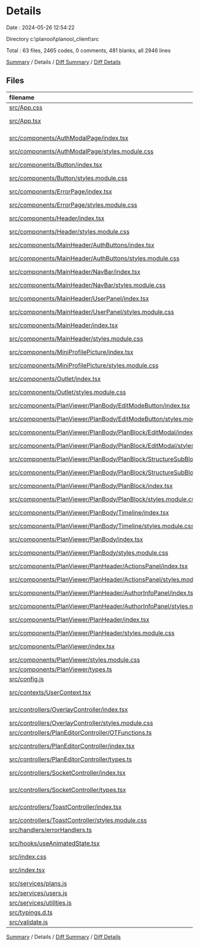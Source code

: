 # Details

Date : 2024-05-26 12:54:22

Directory c:\\planool\\planool_client\\src

Total : 63 files,  2465 codes, 0 comments, 481 blanks, all 2946 lines

[Summary](results.md) / Details / [Diff Summary](diff.md) / [Diff Details](diff-details.md)

## Files
| filename | language | code | comment | blank | total |
| :--- | :--- | ---: | ---: | ---: | ---: |
| [src/App.css](/src/App.css) | CSS | 8 | 0 | 1 | 9 |
| [src/App.tsx](/src/App.tsx) | TypeScript JSX | 24 | 0 | 4 | 28 |
| [src/components/AuthModalPage/index.tsx](/src/components/AuthModalPage/index.tsx) | TypeScript JSX | 101 | 0 | 21 | 122 |
| [src/components/AuthModalPage/styles.module.css](/src/components/AuthModalPage/styles.module.css) | CSS | 130 | 0 | 17 | 147 |
| [src/components/Button/index.tsx](/src/components/Button/index.tsx) | TypeScript JSX | 33 | 0 | 5 | 38 |
| [src/components/Button/styles.module.css](/src/components/Button/styles.module.css) | CSS | 22 | 0 | 4 | 26 |
| [src/components/ErrorPage/index.tsx](/src/components/ErrorPage/index.tsx) | TypeScript JSX | 15 | 0 | 4 | 19 |
| [src/components/ErrorPage/styles.module.css](/src/components/ErrorPage/styles.module.css) | CSS | 17 | 0 | 3 | 20 |
| [src/components/Header/index.tsx](/src/components/Header/index.tsx) | TypeScript JSX | 26 | 0 | 6 | 32 |
| [src/components/Header/styles.module.css](/src/components/Header/styles.module.css) | CSS | 36 | 0 | 5 | 41 |
| [src/components/MainHeader/AuthButtons/index.tsx](/src/components/MainHeader/AuthButtons/index.tsx) | TypeScript JSX | 24 | 0 | 2 | 26 |
| [src/components/MainHeader/AuthButtons/styles.module.css](/src/components/MainHeader/AuthButtons/styles.module.css) | CSS | 3 | 0 | 1 | 4 |
| [src/components/MainHeader/NavBar/index.tsx](/src/components/MainHeader/NavBar/index.tsx) | TypeScript JSX | 20 | 0 | 4 | 24 |
| [src/components/MainHeader/NavBar/styles.module.css](/src/components/MainHeader/NavBar/styles.module.css) | CSS | 10 | 0 | 1 | 11 |
| [src/components/MainHeader/UserPanel/index.tsx](/src/components/MainHeader/UserPanel/index.tsx) | TypeScript JSX | 15 | 0 | 4 | 19 |
| [src/components/MainHeader/UserPanel/styles.module.css](/src/components/MainHeader/UserPanel/styles.module.css) | CSS | 8 | 0 | 1 | 9 |
| [src/components/MainHeader/index.tsx](/src/components/MainHeader/index.tsx) | TypeScript JSX | 18 | 0 | 4 | 22 |
| [src/components/MainHeader/styles.module.css](/src/components/MainHeader/styles.module.css) | CSS | 6 | 0 | 1 | 7 |
| [src/components/MiniProfilePicture/index.tsx](/src/components/MiniProfilePicture/index.tsx) | TypeScript JSX | 33 | 0 | 6 | 39 |
| [src/components/MiniProfilePicture/styles.module.css](/src/components/MiniProfilePicture/styles.module.css) | CSS | 12 | 0 | 3 | 15 |
| [src/components/Outlet/index.tsx](/src/components/Outlet/index.tsx) | TypeScript JSX | 59 | 0 | 15 | 74 |
| [src/components/Outlet/styles.module.css](/src/components/Outlet/styles.module.css) | CSS | 29 | 0 | 5 | 34 |
| [src/components/PlanViewer/PlanBody/EditModeButton/index.tsx](/src/components/PlanViewer/PlanBody/EditModeButton/index.tsx) | TypeScript JSX | 22 | 0 | 6 | 28 |
| [src/components/PlanViewer/PlanBody/EditModeButton/styles.module.css](/src/components/PlanViewer/PlanBody/EditModeButton/styles.module.css) | CSS | 16 | 0 | 2 | 18 |
| [src/components/PlanViewer/PlanBody/PlanBlock/EditModal/index.tsx](/src/components/PlanViewer/PlanBody/PlanBlock/EditModal/index.tsx) | TypeScript JSX | 90 | 0 | 17 | 107 |
| [src/components/PlanViewer/PlanBody/PlanBlock/EditModal/styles.module.css](/src/components/PlanViewer/PlanBody/PlanBlock/EditModal/styles.module.css) | CSS | 56 | 0 | 7 | 63 |
| [src/components/PlanViewer/PlanBody/PlanBlock/StructureSubBlock/index.tsx](/src/components/PlanViewer/PlanBody/PlanBlock/StructureSubBlock/index.tsx) | TypeScript JSX | 56 | 0 | 10 | 66 |
| [src/components/PlanViewer/PlanBody/PlanBlock/StructureSubBlock/styles.module.css](/src/components/PlanViewer/PlanBody/PlanBlock/StructureSubBlock/styles.module.css) | CSS | 66 | 0 | 9 | 75 |
| [src/components/PlanViewer/PlanBody/PlanBlock/index.tsx](/src/components/PlanViewer/PlanBody/PlanBlock/index.tsx) | TypeScript JSX | 51 | 0 | 9 | 60 |
| [src/components/PlanViewer/PlanBody/PlanBlock/styles.module.css](/src/components/PlanViewer/PlanBody/PlanBlock/styles.module.css) | CSS | 104 | 0 | 15 | 119 |
| [src/components/PlanViewer/PlanBody/Timeline/index.tsx](/src/components/PlanViewer/PlanBody/Timeline/index.tsx) | TypeScript JSX | 52 | 0 | 11 | 63 |
| [src/components/PlanViewer/PlanBody/Timeline/styles.module.css](/src/components/PlanViewer/PlanBody/Timeline/styles.module.css) | CSS | 84 | 0 | 16 | 100 |
| [src/components/PlanViewer/PlanBody/index.tsx](/src/components/PlanViewer/PlanBody/index.tsx) | TypeScript JSX | 34 | 0 | 7 | 41 |
| [src/components/PlanViewer/PlanBody/styles.module.css](/src/components/PlanViewer/PlanBody/styles.module.css) | CSS | 17 | 0 | 3 | 20 |
| [src/components/PlanViewer/PlanHeader/ActionsPanel/index.tsx](/src/components/PlanViewer/PlanHeader/ActionsPanel/index.tsx) | TypeScript JSX | 12 | 0 | 3 | 15 |
| [src/components/PlanViewer/PlanHeader/ActionsPanel/styles.module.css](/src/components/PlanViewer/PlanHeader/ActionsPanel/styles.module.css) | CSS | 16 | 0 | 3 | 19 |
| [src/components/PlanViewer/PlanHeader/AuthorInfoPanel/index.tsx](/src/components/PlanViewer/PlanHeader/AuthorInfoPanel/index.tsx) | TypeScript JSX | 13 | 0 | 3 | 16 |
| [src/components/PlanViewer/PlanHeader/AuthorInfoPanel/styles.module.css](/src/components/PlanViewer/PlanHeader/AuthorInfoPanel/styles.module.css) | CSS | 17 | 0 | 2 | 19 |
| [src/components/PlanViewer/PlanHeader/index.tsx](/src/components/PlanViewer/PlanHeader/index.tsx) | TypeScript JSX | 21 | 0 | 4 | 25 |
| [src/components/PlanViewer/PlanHeader/styles.module.css](/src/components/PlanViewer/PlanHeader/styles.module.css) | CSS | 10 | 0 | 1 | 11 |
| [src/components/PlanViewer/index.tsx](/src/components/PlanViewer/index.tsx) | TypeScript JSX | 60 | 0 | 11 | 71 |
| [src/components/PlanViewer/styles.module.css](/src/components/PlanViewer/styles.module.css) | CSS | 0 | 0 | 1 | 1 |
| [src/components/PlanViewer/types.ts](/src/components/PlanViewer/types.ts) | TypeScript | 56 | 0 | 6 | 62 |
| [src/config.js](/src/config.js) | JavaScript | 17 | 0 | 4 | 21 |
| [src/contexts/UserContext.tsx](/src/contexts/UserContext.tsx) | TypeScript JSX | 51 | 0 | 9 | 60 |
| [src/controllers/OverlayController/index.tsx](/src/controllers/OverlayController/index.tsx) | TypeScript JSX | 80 | 0 | 19 | 99 |
| [src/controllers/OverlayController/styles.module.css](/src/controllers/OverlayController/styles.module.css) | CSS | 21 | 0 | 3 | 24 |
| [src/controllers/PlanEditorController/OTFunctions.ts](/src/controllers/PlanEditorController/OTFunctions.ts) | TypeScript | 140 | 0 | 24 | 164 |
| [src/controllers/PlanEditorController/index.tsx](/src/controllers/PlanEditorController/index.tsx) | TypeScript JSX | 162 | 0 | 48 | 210 |
| [src/controllers/PlanEditorController/types.ts](/src/controllers/PlanEditorController/types.ts) | TypeScript | 27 | 0 | 4 | 31 |
| [src/controllers/SocketController/index.tsx](/src/controllers/SocketController/index.tsx) | TypeScript JSX | 164 | 0 | 50 | 214 |
| [src/controllers/SocketController/types.tsx](/src/controllers/SocketController/types.tsx) | TypeScript JSX | 10 | 0 | 3 | 13 |
| [src/controllers/ToastController/index.tsx](/src/controllers/ToastController/index.tsx) | TypeScript JSX | 62 | 0 | 12 | 74 |
| [src/controllers/ToastController/styles.module.css](/src/controllers/ToastController/styles.module.css) | CSS | 63 | 0 | 6 | 69 |
| [src/handlers/errorHandlers.ts](/src/handlers/errorHandlers.ts) | TypeScript | 14 | 0 | 3 | 17 |
| [src/hooks/useAnimatedState.tsx](/src/hooks/useAnimatedState.tsx) | TypeScript JSX | 22 | 0 | 9 | 31 |
| [src/index.css](/src/index.css) | CSS | 35 | 0 | 4 | 39 |
| [src/index.tsx](/src/index.tsx) | TypeScript JSX | 12 | 0 | 2 | 14 |
| [src/services/plans.js](/src/services/plans.js) | JavaScript | 12 | 0 | 3 | 15 |
| [src/services/users.js](/src/services/users.js) | JavaScript | 40 | 0 | 7 | 47 |
| [src/services/utilities.js](/src/services/utilities.js) | JavaScript | 22 | 0 | 4 | 26 |
| [src/typings.d.ts](/src/typings.d.ts) | TypeScript | 1 | 0 | 1 | 2 |
| [src/validate.js](/src/validate.js) | JavaScript | 8 | 0 | 3 | 11 |

[Summary](results.md) / Details / [Diff Summary](diff.md) / [Diff Details](diff-details.md)